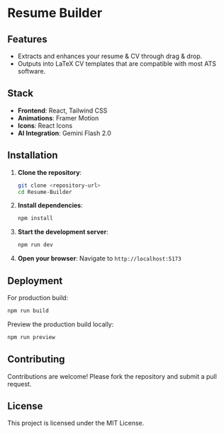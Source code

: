 # Resume Builder

## Features

- Extracts and enhances your resume & CV through drag & drop.
- Outputs into LaTeX CV templates that are compatible with most ATS software. 

## Stack

- **Frontend**: React, Tailwind CSS
- **Animations**: Framer Motion
- **Icons**: React Icons
- **AI Integration**: Gemini Flash 2.0

## Installation

1. **Clone the repository**:
   ```bash
   git clone <repository-url>
   cd Resume-Builder
   ```

2. **Install dependencies**:
   ```bash
   npm install
   ```

3. **Start the development server**:
   ```bash
   npm run dev
   ```

4. **Open your browser**:
   Navigate to `http://localhost:5173`

## Deployment

For production build:
```bash
npm run build
```

Preview the production build locally:
```bash
npm run preview
```

## Contributing

Contributions are welcome! Please fork the repository and submit a pull request.

## License

This project is licensed under the MIT License.
